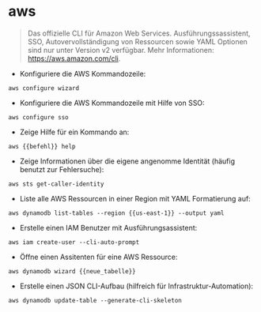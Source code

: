 # aws

> Das offizielle CLI für Amazon Web Services.
> Ausführungssassistent, SSO, Autovervollständigung von Ressourcen sowie YAML Optionen sind nur unter Version v2 verfügbar.
> Mehr Informationen: <https://aws.amazon.com/cli>.

- Konfiguriere die AWS Kommandozeile:

`aws configure wizard`

- Konfiguriere die AWS Kommandozeile mit Hilfe von SSO:

`aws configure sso`

- Zeige Hilfe für ein Kommando an:

`aws {{befehl}} help`

- Zeige Informationen über die eigene angenomme Identität (häufig benutzt zur Fehlersuche):

`aws sts get-caller-identity`

- Liste alle AWS Ressourcen in einer Region mit YAML Formatierung auf:

`aws dynamodb list-tables --region {{us-east-1}} --output yaml`

- Erstelle einen IAM Benutzer mit Ausführungsassistent:

`aws iam create-user --cli-auto-prompt`

- Öffne einen Assitenten für eine AWS Ressource:

`aws dynamodb wizard {{neue_tabelle}}`

- Erstelle einen JSON CLI-Aufbau (hilfreich für Infrastruktur-Automation):

`aws dynamodb update-table --generate-cli-skeleton`
